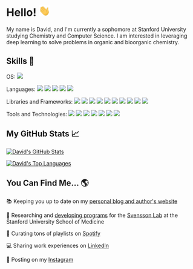 # Hello! <img src="https://raw.githubusercontent.com/davidjtoomer/davidjtoomer/main/wave.gif" width="30px">
My name is David, and I'm currently a sophomore at Stanford University studying Chemistry and Computer Science. I am interested in leveraging deep learning to solve problems in organic and bioorganic chemistry.

## Skills 🔧
OS:
![](https://img.shields.io/badge/Linux-informational?style=flat&logo=linux&logoColor=black&color=white)

Languages:
![](https://img.shields.io/badge/Python-informational?style=flat&logo=python&logoColor=white&color=3dc4e3)
![](https://img.shields.io/badge/C/C++-informational?style=flat&logo=c%2B%2B&color=3dc4e3)
![](https://img.shields.io/badge/TypeScript-informational?style=flat&logo=typescript&logoColor=white&color=3dc4e3)
![](https://img.shields.io/badge/JavaScript-informational?style=flat&logo=javascript&logoColor=white&color=3dc4e3)
![](https://img.shields.io/badge/Julia-informational?style=flat&logo=julia&logoColor=white&color=3dc4e3)

Libraries and Frameworks:
![](https://img.shields.io/badge/React.js-informational?style=flat&logo=react&logoColor=white&color=ff7a93)
![](https://img.shields.io/badge/Redux.js-informational?style=flat&logo=redux&logoColor=white&color=ff7a93)
![](https://img.shields.io/badge/Express.js-informational?style=flat&logoColor=white&color=ff7a93)
![](https://img.shields.io/badge/Node.js-informational?style=flat&logoColor=white&color=ff7a93)
![](https://img.shields.io/badge/Tensorflow-informational?style=flat&logo=tensorflow&logoColor=white&color=ff7a93)
![](https://img.shields.io/badge/PyTorch-informational?style=flat&logo=pytorch&logoColor=white&color=ff7a93)
![](https://img.shields.io/badge/Scikit%20Learn-informational?style=flat&logo=scikit-learn&logoColor=white&color=ff7a93)
![](https://img.shields.io/badge/Selenium-informational?style=flat&color=ff7a93)
![](https://img.shields.io/badge/RDKit-informational?style=flat&color=ff7a93)
![](https://img.shields.io/badge/OpenBabel-informational?style=flat&color=ff7a93)

Tools and Technologies:
![](https://img.shields.io/badge/Git-informational?style=flat&logo=git&logoColor=white&color=282a35)
![](https://img.shields.io/badge/GitHub-informational?style=flat&logo=github&logoColor=white&color=282a35)
![](https://img.shields.io/badge/Virtual%20Studio%20Code-informational?style=flat&color=282a35)
![](https://img.shields.io/badge/PyMol-informational?style=flat&color=282a35)
![](https://img.shields.io/badge/Rosetta-informational?style=flat&color=282a35)
![](https://img.shields.io/badge/Google%20Apps-informational?style=flat&logo=google&logoColor=white&color=282a35)
![](https://img.shields.io/badge/Microsoft%20Office-informational?style=flat&logo=microsoft&logoColor=white&color=282a35)

## My GitHub Stats 📈
[![David's GitHub Stats](https://github-readme-stats.vercel.app/api?username=davidjtoomer&show_icons=true&theme=dracula&count_private=true&hide=stars)](https://github.com/davidjtoomer/davidjtoomer)

[![David's Top Languages](https://github-readme-stats.vercel.app/api/top-langs/?username=davidjtoomer&show_icons&theme=dracula&&hide=scss,css&count_private=true)](https://github.com/davidjtoomer/davidjtoomer)


## You Can Find Me... 🌎
📚 Keeping you up to date on my [personal blog and author's website](http://www.davidtoomer.com) 

🧬 Researching and [developing programs](https://www.github.com/Svensson-Lab) for the [Svensson Lab](http://www.svenssonlabstanford.org/) at the Stanford University School of Medicine 

🎺 Curating tons of playlists on [Spotify](https://open.spotify.com/user/djtoomer22?si=9r-Htz75Qo2vLjXAaBUSGQ) 

💻 Sharing work experiences on [LinkedIn](https://www.linkedin.com/in/davidtoomer) 

📸 Posting on my [Instagram](https://www.instagram.com/davidjtoomer)
